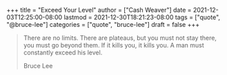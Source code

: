 +++
title = "Exceed Your Level"
author = ["Cash Weaver"]
date = 2021-12-03T12:25:00-08:00
lastmod = 2021-12-30T18:21:23-08:00
tags = ["quote", "@bruce-lee"]
categories = ["quote", "bruce-lee"]
draft = false
+++

> There are no limits. There are plateaus, but you must not stay there, you must go beyond them. If it kills you, it kills you. A man must constantly exceed his level.
>
> Bruce Lee
